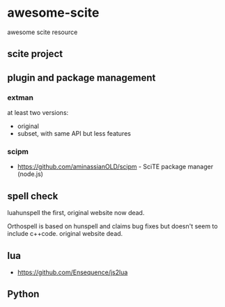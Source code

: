 # awesome-scite

awesome scite resource

## scite project

## plugin and package management

### extman

at least two versions:

  * original
  * subset, with same API but less features

### scipm

  * https://github.com/aminassianOLD/scipm - SciTE package manager (node.js)

## spell check

luahunspell the first, original website now dead.

Orthospell is based on hunspell and claims bug fixes but doesn't seem to include c++code. original website dead.

## lua

  * https://github.com/Ensequence/js2lua

## Python


